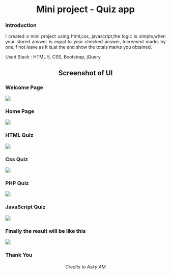 <h1 align="center">Mini project - Quiz app</h1>

### Introduction

<p align="justify">I created a mini project using html,css, javascript,the logic is simple,when your stored answer is equal to your checked answer, increment marks by one,if not leave as it is,at the end show the totals marks you obtained.</p>

<p>Used Stack : HTML 5, CSS, Bootstrap, jQuery </p>

<h2 align="center">Screenshot of UI</h2>

<h3>Welcome Page</h3>
<img src="https://user-images.githubusercontent.com/89337309/206426517-b4ff12c1-6a8c-4ffe-9952-a356d358bacc.png">

<h3>Home Page</h3>
<img src="https://user-images.githubusercontent.com/89337309/206513377-e4814997-b5e7-4eaa-b1eb-5915f0ed306a.png">

<h3>HTML Quiz</h3>
<img src="https://user-images.githubusercontent.com/89337309/206513588-462f4c99-86f3-498b-bf62-2b113a8c63b6.png">

<h3>Css Quiz</h3>
<img src="https://user-images.githubusercontent.com/89337309/206514129-d03c002f-2644-4ea2-8b46-8063874223ad.png">

<h3>PHP Quiz</h3>
<img src="https://user-images.githubusercontent.com/89337309/206514214-ab4f43e4-8ea1-45d9-9f7e-1796914fd9d0.png">

<h3>JavaScript Quiz</h3>
<img src="https://user-images.githubusercontent.com/89337309/206514427-557f5eae-9bee-40c0-b8d1-974abf4361da.png">

<h3>Finally the result will be like this</h3>
<img src="https://user-images.githubusercontent.com/89337309/206514870-71f05df0-4bc7-495f-9079-035b65369ca0.png">


<h3>Thank You</h3>

<h6 align="center">Credits to Asky AM</h6>
